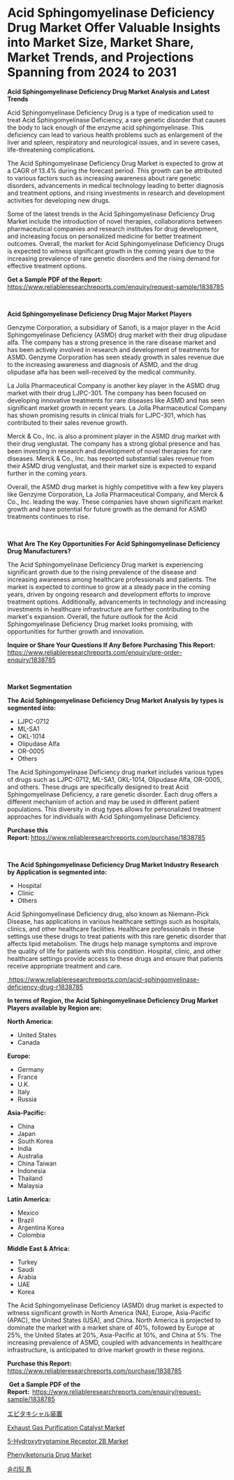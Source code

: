 <p><h1>Acid Sphingomyelinase Deficiency Drug Market Offer Valuable Insights into Market Size, Market Share, Market Trends, and Projections Spanning from 2024 to 2031</h1></p><p><strong>Acid Sphingomyelinase Deficiency Drug Market Analysis and Latest Trends</strong></p>
<p><p>Acid Sphingomyelinase Deficiency Drug is a type of medication used to treat Acid Sphingomyelinase Deficiency, a rare genetic disorder that causes the body to lack enough of the enzyme acid sphingomyelinase. This deficiency can lead to various health problems such as enlargement of the liver and spleen, respiratory and neurological issues, and in severe cases, life-threatening complications.</p><p>The Acid Sphingomyelinase Deficiency Drug Market is expected to grow at a CAGR of 13.4% during the forecast period. This growth can be attributed to various factors such as increasing awareness about rare genetic disorders, advancements in medical technology leading to better diagnosis and treatment options, and rising investments in research and development activities for developing new drugs.</p><p>Some of the latest trends in the Acid Sphingomyelinase Deficiency Drug Market include the introduction of novel therapies, collaborations between pharmaceutical companies and research institutes for drug development, and increasing focus on personalized medicine for better treatment outcomes. Overall, the market for Acid Sphingomyelinase Deficiency Drugs is expected to witness significant growth in the coming years due to the increasing prevalence of rare genetic disorders and the rising demand for effective treatment options.</p></p>
<p><strong>Get a Sample PDF of the Report:&nbsp;</strong> <a href="https://www.reliableresearchreports.com/enquiry/request-sample/1838785">https://www.reliableresearchreports.com/enquiry/request-sample/1838785</a></p>
<p>&nbsp;</p>
<p><strong>Acid Sphingomyelinase Deficiency Drug Major Market Players</strong></p>
<p><p>Genzyme Corporation, a subsidiary of Sanofi, is a major player in the Acid Sphingomyelinase Deficiency (ASMD) drug market with their drug olipudase alfa. The company has a strong presence in the rare disease market and has been actively involved in research and development of treatments for ASMD. Genzyme Corporation has seen steady growth in sales revenue due to the increasing awareness and diagnosis of ASMD, and the drug olipudase alfa has been well-received by the medical community.</p><p>La Jolla Pharmaceutical Company is another key player in the ASMD drug market with their drug LJPC-301. The company has been focused on developing innovative treatments for rare diseases like ASMD and has seen significant market growth in recent years. La Jolla Pharmaceutical Company has shown promising results in clinical trials for LJPC-301, which has contributed to their sales revenue growth.</p><p>Merck & Co., Inc. is also a prominent player in the ASMD drug market with their drug venglustat. The company has a strong global presence and has been investing in research and development of novel therapies for rare diseases. Merck & Co., Inc. has reported substantial sales revenue from their ASMD drug venglustat, and their market size is expected to expand further in the coming years.</p><p>Overall, the ASMD drug market is highly competitive with a few key players like Genzyme Corporation, La Jolla Pharmaceutical Company, and Merck & Co., Inc. leading the way. These companies have shown significant market growth and have potential for future growth as the demand for ASMD treatments continues to rise.</p></p>
<p>&nbsp;</p>
<p><strong>What Are The Key Opportunities For Acid Sphingomyelinase Deficiency Drug Manufacturers?</strong></p>
<p><p>The Acid Sphingomyelinase Deficiency Drug market is experiencing significant growth due to the rising prevalence of the disease and increasing awareness among healthcare professionals and patients. The market is expected to continue to grow at a steady pace in the coming years, driven by ongoing research and development efforts to improve treatment options. Additionally, advancements in technology and increasing investments in healthcare infrastructure are further contributing to the market's expansion. Overall, the future outlook for the Acid Sphingomyelinase Deficiency Drug market looks promising, with opportunities for further growth and innovation.</p></p>
<p><strong>Inquire or Share Your Questions If Any Before Purchasing This Report:</strong> <a href="https://www.reliableresearchreports.com/enquiry/pre-order-enquiry/1838785">https://www.reliableresearchreports.com/enquiry/pre-order-enquiry/1838785</a></p>
<p>&nbsp;</p>
<p><strong>Market Segmentation</strong></p>
<p><strong>The Acid Sphingomyelinase Deficiency Drug Market Analysis by types is segmented into:</strong></p>
<p><ul><li>LJPC-0712</li><li>ML-SA1</li><li>OKL-1014</li><li>Olipudase Alfa</li><li>OR-0005</li><li>Others</li></ul></p>
<p><p>The Acid Sphingomyelinase Deficiency drug market includes various types of drugs such as LJPC-0712, ML-SA1, OKL-1014, Olipudase Alfa, OR-0005, and others. These drugs are specifically designed to treat Acid Sphingomyelinase Deficiency, a rare genetic disorder. Each drug offers a different mechanism of action and may be used in different patient populations. This diversity in drug types allows for personalized treatment approaches for individuals with Acid Sphingomyelinase Deficiency.</p></p>
<p><strong>Purchase this Report:&nbsp;</strong><a href="https://www.reliableresearchreports.com/purchase/1838785">https://www.reliableresearchreports.com/purchase/1838785</a></p>
<p>&nbsp;</p>
<p><strong>The Acid Sphingomyelinase Deficiency Drug Market Industry Research by Application is segmented into:</strong></p>
<p><ul><li>Hospital</li><li>Clinic</li><li>Others</li></ul></p>
<p><p>Acid Sphingomyelinase Deficiency drug, also known as Niemann-Pick Disease, has applications in various healthcare settings such as hospitals, clinics, and other healthcare facilities. Healthcare professionals in these settings use these drugs to treat patients with this rare genetic disorder that affects lipid metabolism. The drugs help manage symptoms and improve the quality of life for patients with this condition. Hospital, clinic, and other healthcare settings provide access to these drugs and ensure that patients receive appropriate treatment and care.</p></p>
<p><a href="https://www.reliableresearchreports.com/acid-sphingomyelinase-deficiency-drug-r1838785">&nbsp;https://www.reliableresearchreports.com/acid-sphingomyelinase-deficiency-drug-r1838785</a></p>
<p><strong>In terms of Region, the Acid Sphingomyelinase Deficiency Drug Market Players available by Region are:</strong></p>
<p>
    <p> <strong> North America: </strong>
        <ul>
            <li>United States</li>
            <li>Canada</li>
        </ul>
        </p> 
    <p> <strong> Europe: </strong>
        <ul>
            <li>Germany</li>
            <li>France</li>
            <li>U.K.</li>
            <li>Italy</li>
            <li>Russia</li>
        </ul>
        </p> 
    <p> <strong> Asia-Pacific: </strong>
        <ul>
            <li>China</li>
            <li>Japan</li>
            <li>South Korea</li>
            <li>India</li>
            <li>Australia</li>
            <li>China Taiwan</li>
            <li>Indonesia</li>
            <li>Thailand</li>
            <li>Malaysia</li>
        </ul>
        </p> 
    <p> <strong> Latin America: </strong>
        <ul>
            <li>Mexico</li>
            <li>Brazil</li>
            <li>Argentina Korea</li>
            <li>Colombia</li>
        </ul>
        </p> 
    <p> <strong> Middle East & Africa: </strong>
        <ul>
            <li>Turkey</li>
            <li>Saudi</li>
            <li>Arabia</li>
            <li>UAE</li>
            <li>Korea</li>
        </ul>
    </p>
    </p>
<p><p>The Acid Sphingomyelinase Deficiency (ASMD) drug market is expected to witness significant growth in North America (NA), Europe, Asia-Pacific (APAC), the United States (USA), and China. North America is projected to dominate the market with a market share of 40%, followed by Europe at 25%, the United States at 20%, Asia-Pacific at 10%, and China at 5%. The increasing prevalence of ASMD, coupled with advancements in healthcare infrastructure, is anticipated to drive market growth in these regions.</p></p>
<p><strong>Purchase this Report: </strong><a href="https://www.reliableresearchreports.com/purchase/1838785">https://www.reliableresearchreports.com/purchase/1838785</a></p>
<p>&nbsp;<strong>Get a Sample PDF of the Report:&nbsp;&nbsp;</strong><a href="https://www.reliableresearchreports.com/enquiry/request-sample/1838785">https://www.reliableresearchreports.com/enquiry/request-sample/1838785</a></p>
<p><strong></strong></p>
<p><p><a href="https://github.com/lrlmopnhwd79300/Market-Research-Report-List-2/blob/main/629906459290.md">エピタキシャル装置</a></p><p><a href="https://issuu.com/reportprime-2/docs/exhaust-gas-purification-catalyst-market-size-2030">Exhaust Gas Purification Catalyst Market</a></p><p><a href="https://github.com/Hazelklievgspy6vdcsmu106w/Market-Research-Report-List-2/blob/main/5-hydroxytryptamine-receptor-2b-market.md">5-Hydroxytryptamine Receptor 2B Market</a></p><p><a href="https://github.com/lubmix/Market-Research-Report-List-2/blob/main/phenylketonuria-drug-market.md">Phenylketonuria Drug Market</a></p><p><a href="https://github.com/rick7624/Market-Research-Report-List-1/blob/main/473972757534.md">슬리팅 톱</a></p></p>